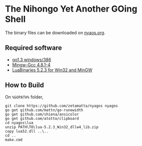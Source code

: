 The Nihongo Yet Another GOing Shell
===================================

The binary files can be downloaded on [nyaos.org](http://www.nyaos.org/index.cgi?p=NYAGOS).

Required software 
-----------------

* [go1.3 windows/386](http://golang.org)
* [Mingw-Gcc 4.8.1-4](http://mingw.org)
* [LuaBinaries 5.2.3 for Win32 and MinGW](http://luabinaries.sourceforge.net/index.html)

How to Build
------------

On `%GOPATH%` folder,

    git clone https://github.com/zetamatta/nyagos nyagos
    go get github.com/mattn/go-runewidth
    go get github.com/shiena/ansicolor 
    go get github.com/atotto/clipboard
    cd nyagos\lua
    unzip PATH\TO\lua-5.2.3_Win32_dllw4_lib.zip 
    copy lua52.dll ..\..
    cd ..
    make.cmd
